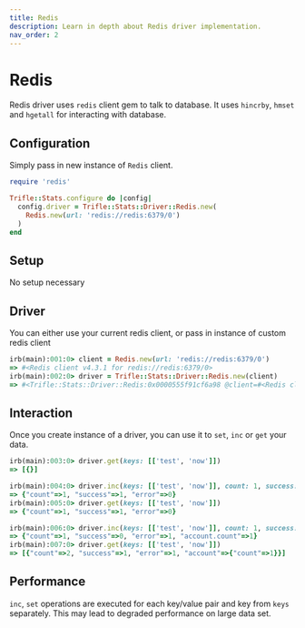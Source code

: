```yaml
---
title: Redis
description: Learn in depth about Redis driver implementation.
nav_order: 2
---
```


# Redis

Redis driver uses `redis` client gem to talk to database. It uses `hincrby`, `hmset` and `hgetall` for interacting with database.

## Configuration

Simply pass in new instance of `Redis` client.

```ruby
require 'redis'

Trifle::Stats.configure do |config|
  config.driver = Trifle::Stats::Driver::Redis.new(
    Redis.new(url: 'redis://redis:6379/0')
  )
end
```

## Setup

No setup necessary

## Driver

You can either use your current redis client, or pass in instance of custom redis client

```ruby
irb(main):001:0> client = Redis.new(url: 'redis://redis:6379/0')
=> #<Redis client v4.3.1 for redis://redis:6379/0>
irb(main):002:0> driver = Trifle::Stats::Driver::Redis.new(client)
=> #<Trifle::Stats::Driver::Redis:0x0000555f91cf6a98 @client=#<Redis client v4.3.1 for redis://redis:6379/0>, @prefix="trfl", @separator="::">
```

## Interaction

Once you create instance of a driver, you can use it to `set`, `inc` or `get` your data.

```ruby
irb(main):003:0> driver.get(keys: [['test', 'now']])
=> [{}]

irb(main):004:0> driver.inc(keys: [['test', 'now']], count: 1, success: 1, error: 0)
=> {"count"=>1, "success"=>1, "error"=>0}
irb(main):005:0> driver.get(keys: [['test', 'now']])
=> {"count"=>1, "success"=>1, "error"=>0}

irb(main):006:0> driver.inc(keys: [['test', 'now']], count: 1, success: 0, error: 1, account: { count: 1 })
=> {"count"=>1, "success"=>0, "error"=>1, "account.count"=>1}
irb(main):007:0> driver.get(keys: [['test', 'now']])
=> [{"count"=>2, "success"=>1, "error"=>1, "account"=>{"count"=>1}}]
```

## Performance

`inc`, `set` operations are executed for each key/value pair and key from `keys` separately. This may lead to degraded performance on large data set.
